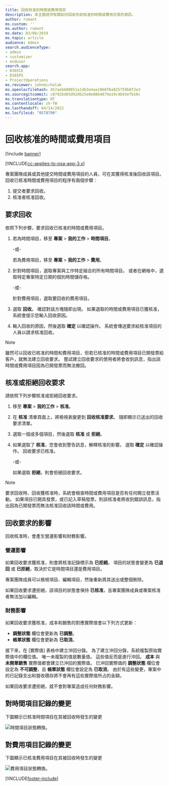 ```yaml
---
title: 回收核准的時間或費用項目
description: 本主題提供有關如何回收先前核准的時間或費用交易的資訊。
author: rumant
ms.custom: ''
ms.author: rumant
ms.date: 03/08/2019
ms.topic: article
audience: Admin
search.audienceType:
- admin
- customizer
- enduser
search.app:
- D365CE
- D365PS
- ProjectOperations
ms.reviewer: johnmichalak
ms.openlocfilehash: 457aebb00851a1db3e4aa1068f6a825759b8f2e3
ms.sourcegitcommit: c0792bd65d92db25e0e8864879a19c4b93efb10c
ms.translationtype: HT
ms.contentlocale: zh-TW
ms.lasthandoff: 04/14/2022
ms.locfileid: "8578790"
---
```

# <a name="recall-approved-time-or-expense-entries"></a>回收核准的時間或費用項目

[!include [banner](../includes/psa-now-project-operations.md)]

[!INCLUDE[cc-applies-to-psa-app-3.x](../includes/cc-applies-to-psa-app-3x.md)]

專案團隊成員或其他提交時間或費用項目的人員，可在其獲得核准後回收該項目。 回收已核准時間或費用項目的程序有兩個步驟：

1. 提交者要求回收。
2. 核准者核准回收。

## <a name="request-a-recall"></a>要求回收

依照下列步驟，要求回收已核准的時間或費用項目。

1. 若為時間項目，移至 **專案** \> **我的工作** \> **時間項目**。

    -或-

    若為費用項目，移至 **專案** \> **我的工作** \> **費用**。

2. 針對時間項目，選取專案與工作特定組合的所有時間項目。 或者在網格中，選取特定專案特定日期的個別時間儲存格。

    -或-

    針對費用項目，選取要回收的費用項目。

3. 選取 **回收**。 確認對話方塊隨即出現。 如果選取的時間或費用項目已獲核准，系統會提示您輸入回收原因。
4. 輸入回收的原因，然後選取 **確定** 以確認操作。 系統會傳送要求給核准項目的人員以請求核准回收。

> [!NOTE]
> 雖然可以回收已核准的時間和費用項目，但若已核准的時間或費用項目已開發票給客戶，就無法建立回收要求。 嘗試建立回收要求的使用者將會收到訊息，指出該時間或費用項目因為已開發票而無法撤回。

## <a name="approve-or-reject-a-recall-request"></a>核准或拒絕回收要求

請依照下列步驟核准或拒絕回收要求。

1. 移至 **專案** \> **我的工作** \> **核准**。
2. 在 **核准** 清單頁面上，將檢視表變更到 **回收核准要求**。 隨即顯示已送出的回收要求清單。
3. 選取一個或多個項目，然後選取 **核准** 或 **拒絕**。
4. 如果選取了 **核准**，您會收到警告訊息，解釋核准的影響。 選取 **確定** 以確認操作。 回收要求已核准。

    -或-

    如果選取 **拒絕**，則會拒絕回收要求。

> [!NOTE]
> 要求回收時、回收獲核准時，系統會檢查時間或費用項目是否有任何開立發票活動。 如果項目已開具發票，或已記入草稿發票，則該核准者將收到錯誤訊息，指出因為已開發票而無法核准回收該時間或費用。

## <a name="impact-of-a-recall-request"></a>回收要求的影響

回收核准時，會產生營運影響和財務影響。

### <a name="operational-impact"></a>營運影響

如果回收要求獲核准，則會將核准記錄標示為 **已拒絕**。 項目的狀態會變更為 **已退回** 或 **已拒絕**，取決於它是時間項目還是費用項目。

專案團隊成員可以檢視項目、編輯項目，然後重新將其送出或整個刪除。

如果回收要求遭拒絕，該項目的狀態會保持 **已核准**，且專案團隊成員或專案核准者無法加以編輯。

### <a name="financial-impact"></a>財務影響

如果回收要求獲核准，成本和銷售的對應實際值會以下列方式更新：

- **調整狀態** 欄位會更新為 **已調整**。
- **帳單狀態** 欄位會更新為 **已取消**。

接下來，在 [實際值] 表格中建立沖回分錄。 為了建立沖回分錄，系統複製原始實際值中的欄位值。 唯一未複製的值是數量值。 這些值反而是進行沖回。 **成本** 與 **未開單銷售** 實際值都會建立已沖回的實際值。 已沖回實際值的 **調整狀態** 欄位會設定為 **不可調整**，且 **帳單狀態** 欄位會設定為 **已取消**。 由於有這些變更，專案中的已記錄支出和營收積存將不會再有這些實際值所占的金額。

如果回收要求遭拒絕，就不會對專案造成任何財務影響。

## <a name="changes-to-time-entry-records"></a>對時間項目記錄的變更

下圖顯示已核准時間項目在其被回收時發生的變更

![時間項目狀態轉換。](media/TimeEntryStateTransitions.png)

## <a name="changes-to-expense-entry-records"></a>對費用項目記錄的變更

下圖顯示已核准費用項目在其被回收時發生的變更

![費用項目狀態轉換。](media/ExpenseEntryStateTransitions.png)


[!INCLUDE[footer-include](../includes/footer-banner.md)]
